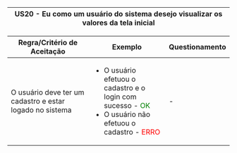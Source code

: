<table>
    <thead>
        <tr>
            <th colspan="2" rowspan="2"> US20 - Eu como um usuário do sistema desejo visualizar os valores da tela inicial</th>
        </tr>        
    </thead>
</table>

<table>
    <thead>
        <tr>
            <th>Regra/Critério de Aceitação</th>
            <th>Exemplo</th>
            <th>Questionamento</th>
        </tr>        
    </thead>
    <tbody>
        <tr>
            <td>O usuário deve ter um cadastro e estar logado no sistema</td>
            <td>
                <ul>
                    <li>O usuário efetuou o cadastro e o login com sucesso - <span style="color:green">OK</span></li>
                    <li>O usuário não efetuou o cadastro  - <span style="color:red">ERRO</span></li>
                </ul>
            </td>
            <td> - </td>
        </tr>
    </tbody>
</table>